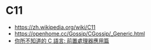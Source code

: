 # C11

* https://zh.wikipedia.org/wiki/C11
* https://openhome.cc/Gossip/CGossip/_Generic.html
* [你所不知道的 C 語言: 前置處理器應用篇](https://hackmd.io/@aben20807/SkKmpWbYm/%2Fs%2FryfgxGWtX?type=book)
